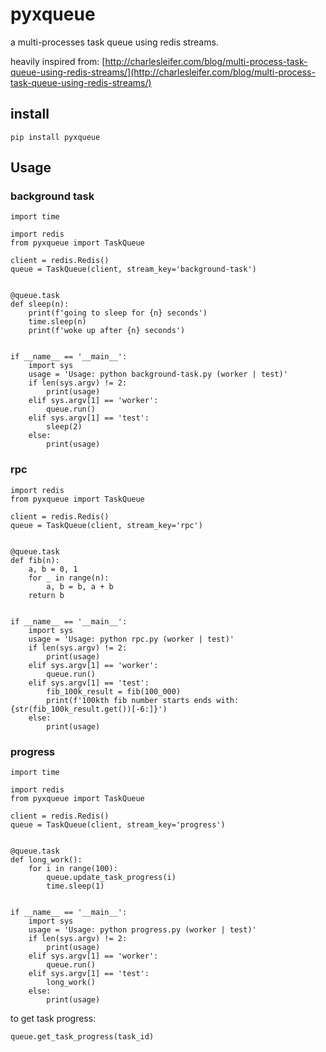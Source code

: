 # pyxqueue

a multi-processes task queue using redis streams.

heavily inspired from: [http://charlesleifer.com/blog/multi-process-task-queue-using-redis-streams/](http://charlesleifer.com/blog/multi-process-task-queue-using-redis-streams/)

## install

```
pip install pyxqueue
```

## Usage

### background task

```
import time

import redis
from pyxqueue import TaskQueue

client = redis.Redis()
queue = TaskQueue(client, stream_key='background-task')


@queue.task
def sleep(n):
    print(f'going to sleep for {n} seconds')
    time.sleep(n)
    print(f'woke up after {n} seconds')


if __name__ == '__main__':
    import sys
    usage = 'Usage: python background-task.py (worker | test)'
    if len(sys.argv) != 2:
        print(usage)
    elif sys.argv[1] == 'worker':
        queue.run()
    elif sys.argv[1] == 'test':
        sleep(2)
    else:
        print(usage)
```

### rpc

```
import redis
from pyxqueue import TaskQueue

client = redis.Redis()
queue = TaskQueue(client, stream_key='rpc')


@queue.task
def fib(n):
    a, b = 0, 1
    for _ in range(n):
        a, b = b, a + b
    return b


if __name__ == '__main__':
    import sys
    usage = 'Usage: python rpc.py (worker | test)'
    if len(sys.argv) != 2:
        print(usage)
    elif sys.argv[1] == 'worker':
        queue.run()
    elif sys.argv[1] == 'test':
        fib_100k_result = fib(100_000)
        print(f'100kth fib number starts ends with: {str(fib_100k_result.get())[-6:]}')
    else:
        print(usage)
```

### progress

```
import time

import redis
from pyxqueue import TaskQueue

client = redis.Redis()
queue = TaskQueue(client, stream_key='progress')


@queue.task
def long_work():
    for i in range(100):
        queue.update_task_progress(i)
        time.sleep(1)


if __name__ == '__main__':
    import sys
    usage = 'Usage: python progress.py (worker | test)'
    if len(sys.argv) != 2:
        print(usage)
    elif sys.argv[1] == 'worker':
        queue.run()
    elif sys.argv[1] == 'test':
        long_work()
    else:
        print(usage)
```

to get task progress:

```
queue.get_task_progress(task_id)
```

